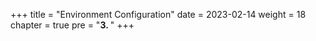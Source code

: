 +++
title = "Environment Configuration"
date = 2023-02-14
weight = 18
chapter = true
pre = "<b>3. </b>"
+++
#
